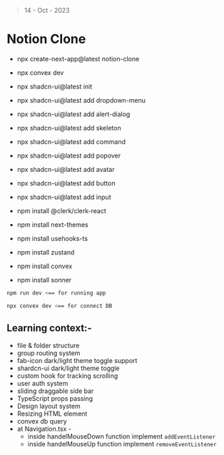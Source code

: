 > 14 - Oct - 2023

# Notion Clone

* npx create-next-app@latest notion-clone
* npx convex dev

* npx shadcn-ui@latest init
* npx shadcn-ui@latest add dropdown-menu
* npx shadcn-ui@latest add alert-dialog
* npx shadcn-ui@latest add skeleton
* npx shadcn-ui@latest add command
* npx shadcn-ui@latest add popover
* npx shadcn-ui@latest add avatar
* npx shadcn-ui@latest add button
* npx shadcn-ui@latest add input

* npm install @clerk/clerk-react
* npm install next-themes
* npm install usehooks-ts
* npm install zustand
* npm install convex
* npm install sonner



```bash
npm run dev <== for running app

npx convex dev <== for connect DB
```


## Learning context:- 

* file & folder structure
* group routing system
* fab-icon dark/light theme toggle support
* shardcn-ui dark/light theme toggle
* custom hook for tracking scrolling
* user auth system
* sliding draggable side bar
* TypeScript props passing
* Design layout system
* Resizing HTML element
* convex db query
* at Navigation.tsx - 
    * inside handelMouseDown function implement `addEventListener`
    * inside handelMouseUp function implement `removeEventListener`